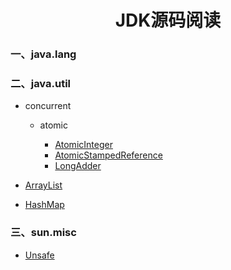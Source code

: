 # <center>JDK源码阅读</center>
### 一、java.lang



### 二、java.util

+ concurrent

  + atomic

    + [AtomicInteger](./java/util/concurrent/atomic/AtomicInteger.md)
    + [AtomicStampedReference](./java/util/concurrent/atomic/AtomicStampedReference.md)
    + [LongAdder](./java/util/concurrent/atomic/LongAdder.md)

    

- [ArrayList](./java/util/ArrayList.md )

- [HashMap](./java/util/HashMap.md)

  

### 三、sun.misc

- [Unsafe](./sun/misc/Unsafe.md)



